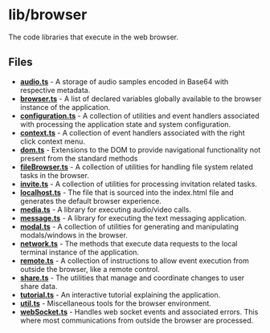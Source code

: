 # lib/browser
The code libraries that execute in the web browser.

## Files
<!-- Do not edit below this line.  Contents dynamically populated. -->

* **[audio.ts](audio.ts)**                 - A storage of audio samples encoded in Base64 with respective metadata.
* **[browser.ts](browser.ts)**             - A list of declared variables globally available to the browser instance of the application.
* **[configuration.ts](configuration.ts)** - A collection of utilities and event handlers associated with processing the application state and system configuration.
* **[context.ts](context.ts)**             - A collection of event handlers associated with the right click context menu.
* **[dom.ts](dom.ts)**                     - Extensions to the DOM to provide navigational functionality not present from the standard methods
* **[fileBrowser.ts](fileBrowser.ts)**     - A collection of utilities for handling file system related tasks in the browser.
* **[invite.ts](invite.ts)**               - A collection of utilities for processing invitation related tasks.
* **[localhost.ts](localhost.ts)**         - The file that is sourced into the index.html file and generates the default browser experience.
* **[media.ts](media.ts)**                 - A library for executing audio/video calls.
* **[message.ts](message.ts)**             - A library for executing the text messaging application.
* **[modal.ts](modal.ts)**                 - A collection of utilities for generating and manipulating modals/windows in the browser.
* **[network.ts](network.ts)**             - The methods that execute data requests to the local terminal instance of the application.
* **[remote.ts](remote.ts)**               - A collection of instructions to allow event execution from outside the browser, like a remote control.
* **[share.ts](share.ts)**                 - The utilities that manage and coordinate changes to user share data.
* **[tutorial.ts](tutorial.ts)**           - An interactive tutorial explaining the application.
* **[util.ts](util.ts)**                   - Miscellaneous tools for the browser environment.
* **[webSocket.ts](webSocket.ts)**         - Handles web socket events and associated errors. This where most communications from outside the browser are processed.